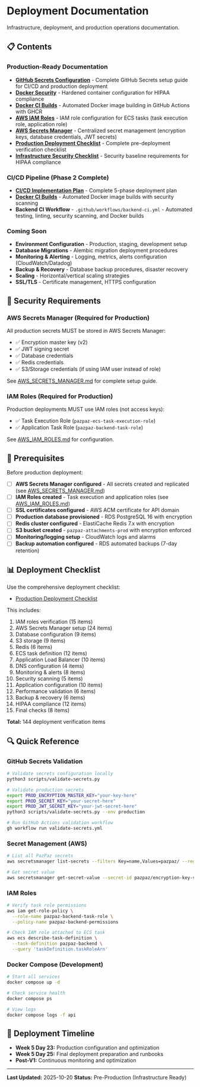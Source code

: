# Deployment Documentation

Infrastructure, deployment, and production operations documentation.

## 📋 Contents

### Production-Ready Documentation

- **[GitHub Secrets Configuration](GITHUB_SECRETS.md)** - Complete GitHub Secrets setup guide for CI/CD and production deployment
- **[Docker Security](DOCKER_SECURITY.md)** - Hardened container configuration for HIPAA compliance
- **[Docker CI Builds](DOCKER_CI_BUILDS.md)** - Automated Docker image building in GitHub Actions with GHCR
- **[AWS IAM Roles](AWS_IAM_ROLES.md)** - IAM role configuration for ECS tasks (task execution role, application role)
- **[AWS Secrets Manager](AWS_SECRETS_MANAGER.md)** - Centralized secret management (encryption keys, database credentials, JWT secrets)
- **[Production Deployment Checklist](PRODUCTION_DEPLOYMENT_CHECKLIST.md)** - Complete pre-deployment verification checklist
- **[Infrastructure Security Checklist](INFRASTRUCTURE_SECURITY_CHECKLIST.md)** - Security baseline requirements for HIPAA compliance

### CI/CD Pipeline (Phase 2 Complete)

- **[CI/CD Implementation Plan](CI_CD_IMPLEMENTATION_PLAN.md)** - Complete 5-phase deployment plan
- **[Docker CI Builds](DOCKER_CI_BUILDS.md)** - Automated Docker image builds with security scanning
- **Backend CI Workflow** - `.github/workflows/backend-ci.yml` - Automated testing, linting, security scanning, and Docker builds

### Coming Soon

- **Environment Configuration** - Production, staging, development setup
- **Database Migrations** - Alembic migration deployment procedures
- **Monitoring & Alerting** - Logging, metrics, alerts configuration (CloudWatch/Datadog)
- **Backup & Recovery** - Database backup procedures, disaster recovery
- **Scaling** - Horizontal/vertical scaling strategies
- **SSL/TLS** - Certificate management, HTTPS configuration

## 🔐 Security Requirements

### AWS Secrets Manager (Required for Production)

All production secrets MUST be stored in AWS Secrets Manager:
- ✅ Encryption master key (v2)
- ✅ JWT signing secret
- ✅ Database credentials
- ✅ Redis credentials
- ✅ S3/Storage credentials (if using IAM user instead of role)

See [AWS_SECRETS_MANAGER.md](AWS_SECRETS_MANAGER.md) for complete setup guide.

### IAM Roles (Required for Production)

Production deployments MUST use IAM roles (not access keys):
- ✅ Task Execution Role (`pazpaz-ecs-task-execution-role`)
- ✅ Application Task Role (`pazpaz-backend-task-role`)

See [AWS_IAM_ROLES.md](AWS_IAM_ROLES.md) for configuration.

## 📝 Prerequisites

Before production deployment:

- [ ] **AWS Secrets Manager configured** - All secrets created and replicated (see [AWS_SECRETS_MANAGER.md](AWS_SECRETS_MANAGER.md))
- [ ] **IAM Roles created** - Task execution and application roles (see [AWS_IAM_ROLES.md](AWS_IAM_ROLES.md))
- [ ] **SSL certificates configured** - AWS ACM certificate for API domain
- [ ] **Production database provisioned** - RDS PostgreSQL 16 with encryption
- [ ] **Redis cluster configured** - ElastiCache Redis 7.x with encryption
- [ ] **S3 bucket created** - `pazpaz-attachments-prod` with encryption enforced
- [ ] **Monitoring/logging setup** - CloudWatch logs and alarms
- [ ] **Backup automation configured** - RDS automated backups (7-day retention)

## 📊 Deployment Checklist

Use the comprehensive deployment checklist:
- [Production Deployment Checklist](PRODUCTION_DEPLOYMENT_CHECKLIST.md)

This includes:
1. IAM roles verification (15 items)
2. AWS Secrets Manager setup (24 items)
3. Database configuration (9 items)
4. S3 storage (9 items)
5. Redis (6 items)
6. ECS task definition (12 items)
7. Application Load Balancer (10 items)
8. DNS configuration (4 items)
9. Monitoring & alerts (8 items)
10. Security scanning (5 items)
11. Application configuration (10 items)
12. Performance validation (6 items)
13. Backup & recovery (6 items)
14. HIPAA compliance (12 items)
15. Final checks (8 items)

**Total:** 144 deployment verification items

## 🔍 Quick Reference

### GitHub Secrets Validation
```bash
# Validate secrets configuration locally
python3 scripts/validate-secrets.py

# Validate production secrets
export PROD_ENCRYPTION_MASTER_KEY="your-key-here"
export PROD_SECRET_KEY="your-secret-here"
export PROD_JWT_SECRET_KEY="your-jwt-secret-here"
python3 scripts/validate-secrets.py --env production

# Run GitHub Actions validation workflow
gh workflow run validate-secrets.yml
```

### Secret Management (AWS)
```bash
# List all PazPaz secrets
aws secretsmanager list-secrets --filters Key=name,Values=pazpaz/ --region us-east-1

# Get secret value
aws secretsmanager get-secret-value --secret-id pazpaz/encryption-key-v2 --region us-east-1
```

### IAM Roles
```bash
# Verify task role permissions
aws iam get-role-policy \
  --role-name pazpaz-backend-task-role \
  --policy-name pazpaz-backend-permissions

# Check IAM role attached to ECS task
aws ecs describe-task-definition \
  --task-definition pazpaz-backend \
  --query 'taskDefinition.taskRoleArn'
```

### Docker Compose (Development)
```bash
# Start all services
docker compose up -d

# Check service health
docker compose ps

# View logs
docker compose logs -f api
```

## 🚀 Deployment Timeline

- **Week 5 Day 23:** Production configuration and optimization
- **Week 5 Day 25:** Final deployment preparation and runbooks
- **Post-V1:** Continuous monitoring and optimization

---

**Last Updated:** 2025-10-20
**Status:** Pre-Production (Infrastructure Ready)
